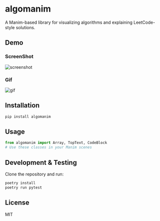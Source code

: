 # algomanim

A Manim-based library for visualizing algorithms and explaining LeetCode-style solutions.

## Demo

### ScreenShot

![screenshot](assets/screenshot.png)

### Gif

![gif](assets/bubble_sort.gif)

## Installation

```sh
pip install algomanim
```

## Usage

```python
from algomanim import Array, TopText, CodeBlock
# Use these classes in your Manim scenes
```

## Development & Testing

Clone the repository and run:

```sh
poetry install
poetry run pytest
```

## License

MIT
